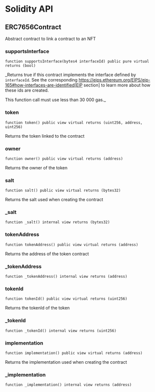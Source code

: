 # Solidity API

## ERC7656Contract

Abstract contract to link a contract to an NFT

### supportsInterface

```solidity
function supportsInterface(bytes4 interfaceId) public pure virtual returns (bool)
```

_Returns true if this contract implements the interface defined by
`interfaceId`. See the corresponding
https://eips.ethereum.org/EIPS/eip-165#how-interfaces-are-identified[EIP section]
to learn more about how these ids are created.

This function call must use less than 30 000 gas._

### token

```solidity
function token() public view virtual returns (uint256, address, uint256)
```

Returns the token linked to the contract

### owner

```solidity
function owner() public view virtual returns (address)
```

Returns the owner of the token

### salt

```solidity
function salt() public view virtual returns (bytes32)
```

Returns the salt used when creating the contract

### _salt

```solidity
function _salt() internal view returns (bytes32)
```

### tokenAddress

```solidity
function tokenAddress() public view virtual returns (address)
```

Returns the address of the token contract

### _tokenAddress

```solidity
function _tokenAddress() internal view returns (address)
```

### tokenId

```solidity
function tokenId() public view virtual returns (uint256)
```

Returns the tokenId of the token

### _tokenId

```solidity
function _tokenId() internal view returns (uint256)
```

### implementation

```solidity
function implementation() public view virtual returns (address)
```

Returns the implementation used when creating the contract

### _implementation

```solidity
function _implementation() internal view returns (address)
```

